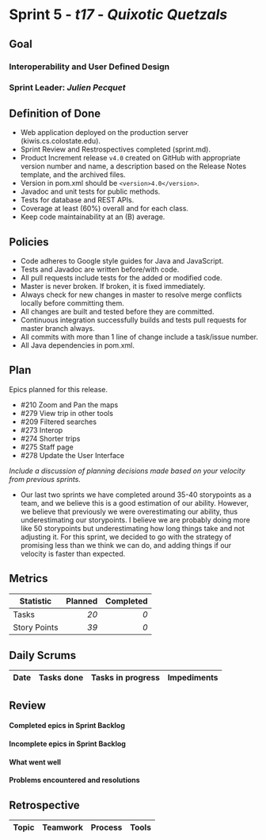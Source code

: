 # Sprint 5 - *t17* - *Quixotic Quetzals*

## Goal

### Interoperability and User Defined Design
### Sprint Leader: *Julien Pecquet*

## Definition of Done

* Web application deployed on the production server (kiwis.cs.colostate.edu).
* Sprint Review and Restrospectives completed (sprint.md).
* Product Increment release `v4.0` created on GitHub with appropriate version number and name, a description based on the Release Notes template, and the archived files.
* Version in pom.xml should be `<version>4.0</version>`.
* Javadoc and unit tests for public methods.
* Tests for database and REST APIs.
* Coverage at least (60%) overall and for each class.
* Keep code maintainability at an (B) average.

## Policies

* Code adheres to Google style guides for Java and JavaScript.
* Tests and Javadoc are written before/with code.  
* All pull requests include tests for the added or modified code.
* Master is never broken.  If broken, it is fixed immediately.
* Always check for new changes in master to resolve merge conflicts locally before committing them.
* All changes are built and tested before they are committed.
* Continuous integration successfully builds and tests pull requests for master branch always.
* All commits with more than 1 line of change include a task/issue number.
* All Java dependencies in pom.xml.

## Plan

Epics planned for this release.

* #210 Zoom and Pan the maps
* #279 View trip in other tools
* #209 Filtered searches
* #273 Interop
* #274 Shorter trips
* #275 Staff page
* #278 Update the User Interface

*Include a discussion of planning decisions made based on your velocity from previous sprints.*

* Our last two sprints we have completed around 35-40 storypoints as a team, and we believe this is a good estimation of our ability. However, we believe that previously we were overestimating our ability, thus underestimating our storypoints. I believe we are probably doing more like 50 storypoints but underestimating how long things take and not adjusting it. For this sprint, we decided to go with the strategy of promising less than we think we can do, and adding things if our velocity is faster than expected.

## Metrics

Statistic | Planned | Completed
--- | ---: | ---:
Tasks |  *20*   | *0*
Story Points |  *39*  | *0*

## Daily Scrums

Date | Tasks done  | Tasks in progress | Impediments
:--- | :--- | :--- | :---
 
## Review

#### Completed epics in Sprint Backlog 

#### Incomplete epics in Sprint Backlog 

#### What went well

#### Problems encountered and resolutions

## Retrospective

Topic | Teamwork | Process | Tools
:--- | :--- | :--- | :---
